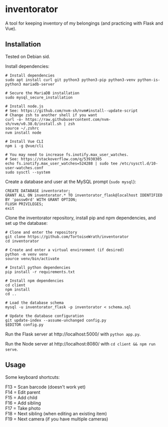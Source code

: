 # inventorator

A tool for keeping inventory of my belongings (and practicing with Flask and Vue).

## Installation

Tested on Debian sid.

Install dependencies:

```shell
# Install dependencies
sudo apt install curl git python3 python3-pip python3-venv python-is-python3 mariadb-server

# Secure the MariaDB installation
sudo mysql_secure_installation

# Install node.js
# See: https://github.com/nvm-sh/nvm#install--update-script
# Change zsh to another shell if you want
curl -o- https://raw.githubusercontent.com/nvm-sh/nvm/v0.38.0/install.sh | zsh
source ~/.zshrc
nvm install node

# Install Vue CLI
npm i -g @vue/cli

# You may need to increase fs.inotify.max_user_watches.
# See: https://stackoverflow.com/q/53930305
echo fs.inotify.max_user_watches=524288 | sudo tee /etc/sysctl.d/10-user-watches.conf
sudo sysctl --system
```

Create a database and user at the MySQL prompt (`sudo mysql`):

```mariadb
CREATE DATABASE inventorator;
GRANT ALL ON inventorator.* TO inventorator_flask@localhost IDENTIFIED BY 'passw0rd' WITH GRANT OPTION;
FLUSH PRIVILEGES;
exit
```

Clone the inventorator repository, install pip and npm dependencies, and set up the database:

```shell
# Clone and enter the repository
git clone https://github.com/TortoiseWrath/inventorator
cd inventorator

# Create and enter a virtual environment (if desired)
python -m venv venv
source venv/bin/activate

# Install python dependencies
pip install -r requirements.txt

# Install npm dependencies
cd client
npm install
cd ..

# Load the database schema
mysql -u inventorator_flask -p inventorator < schema.sql

# Update the database configuration
git update-index --assume-unchanged config.py
$EDITOR config.py
```

Run the Flask server at http://localhost:5000/ with `python app.py`.

Run the Node server at http://localhost:8080/ with `cd client && npm run serve`.

## Usage

Some keyboard shortcuts:

F13 = Scan barcode (doesn't work yet)  
F14 = Edit parent  
F15 = Add child  
F16 = Add sibling  
F17 = Take photo  
F18 = Next sibling (when editing an existing item)  
F19 = Next camera (if you have multiple cameras)  
